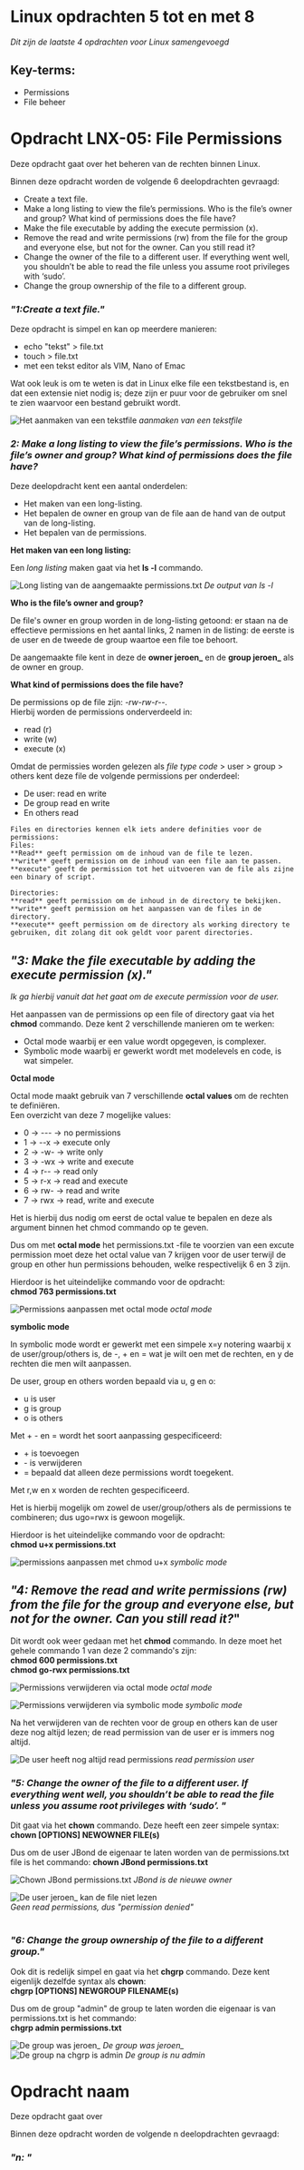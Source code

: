# Linux opdrachten 5 tot en met 8
*Dit zijn de laatste 4 opdrachten voor Linux samengevoegd*

## Key-terms:
- Permissions
- File beheer

# Opdracht LNX-05: File Permissions

Deze opdracht gaat over het beheren van de rechten binnen Linux.

Binnen deze opdracht worden de volgende 6 deelopdrachten gevraagd:

- Create a text file.
- Make a long listing to view the file’s permissions. Who is the file’s owner and group? What kind of permissions does the file have?
- Make the file executable by adding the execute permission (x).
- Remove the read and write permissions (rw) from the file for the group and everyone else, but not for the owner. Can you still read it?
- Change the owner of the file to a different user. If everything went well, you shouldn’t be able to read the file unless you assume root privileges with ‘sudo’.
- Change the group ownership of the file to a different group.

### *"1:Create a text file."*
Deze opdracht is simpel en kan op meerdere manieren:
- echo "tekst" > file.txt
- touch > file.txt
- met een tekst editor als VIM, Nano of Emac 

Wat ook leuk is om te weten is dat in Linux elke file een tekstbestand is, en dat een extensie niet nodig is; deze zijn er puur voor de gebruiker om snel te zien waarvoor een bestand gebruikt wordt. 

![Het aanmaken van een tekstfile](/00_includes/permissions_1.png)
*aanmaken van een tekstfile*

### *2: Make a long listing to view the file’s permissions. Who is the file’s owner and group? What kind of permissions does the file have?*

Deze deelopdracht kent een aantal onderdelen:
- Het maken van een long-listing.
- Het bepalen de owner en group van de file aan de hand van de output van de long-listing.
- Het bepalen van de permissions.

**Het maken van een long listing:**  

Een *long listing* maken gaat via het **ls -l** commando.

![Long listing van de aangemaakte permissions.txt](/00_includes/permissions_ls.png)
*De output van ls -l*

**Who is the file’s owner and group?**  

De file's owner en group worden in de long-listing getoond: er staan na de effectieve permissions en het aantal links, 2 namen in de listing: de eerste is de user en de tweede de group waartoe een file toe behoort.  

De aangemaakte file kent in deze de **owner jeroen_** en de **group jeroen_** als de owner en group.

**What kind of permissions does the file have?**

De permissions op de file zijn: *-rw-rw-r--*.   
Hierbij worden de permissions onderverdeeld in:
- read (r)
- write (w)
- execute (x)  

Omdat de permissies worden gelezen als *file type code* > user > group > others kent deze file de volgende permissions per onderdeel:
- De user: read en write
- De group read en write
- En others read

```
Files en directories kennen elk iets andere definities voor de permissions:
Files:
**Read** geeft permission om de inhoud van de file te lezen.
**write** geeft permission om de inhoud van een file aan te passen.
**execute" geeft de permission tot het uitvoeren van de file als zijne een binary of script.

Directories:
**read** geeft permission om de inhoud in de directory te bekijken.
**write** geeft permission om het aanpassen van de files in de directory.
**execute** geeft permission om de directory als working directory te gebruiken, dit zolang dit ook geldt voor parent directories.
```

## *"3: Make the file executable by adding the execute permission (x)."*

*Ik ga hierbij vanuit dat het gaat om de execute permission voor de user.*

Het aanpassen van de permissions op een file of directory gaat via het **chmod** commando.
Deze kent 2 verschillende manieren om te werken:
- Octal mode waarbij er een value wordt opgegeven, is complexer.
- Symbolic mode waarbij er gewerkt wordt met modelevels en code, is wat simpeler.

**Octal mode**

Octal mode maakt gebruik van 7 verschillende **octal values** om de rechten te definiëren.  
Een overzicht van deze 7 mogelijke values:  
- 0 -> --- -> no permissions
- 1 -> --x -> execute only
- 2 -> -w- -> write only 
- 3 -> -wx -> write and execute
- 4 -> r-- -> read only
- 5 -> r-x -> read and execute
- 6 -> rw- -> read and write
- 7 -> rwx -> read, write and execute

Het is hierbij dus nodig om eerst de octal value te bepalen en deze als argument binnen het chmod commando op te geven.  

Dus om met **octal mode** het permissions.txt -file te voorzien van een excute permission moet deze het octal value van 7 krijgen voor de user terwijl de group en other hun permissions behouden, welke respectivelijk 6 en 3 zijn. 

Hierdoor is het uiteindelijke commando voor de opdracht:  
 **chmod 763 permissions.txt**

![Permissions aanpassen met octal mode](/00_includes/permissions_user_octal.png)
*octal mode*

**symbolic mode**

In symbolic mode wordt er gewerkt met een simpele x=y notering waarbij x de user/group/others is, de \-, \+ en \= wat je wilt oen met de rechten, en y de rechten die men wilt aanpassen.  

De user, group en others worden bepaald via u, g en o:
- u is user
- g is group
- o is others

Met + - en = wordt het soort aanpassing gespecificeerd:
- \+ is toevoegen
- \- is verwijderen
- \= bepaald dat alleen deze permissions wordt toegekent.

Met r,w en x worden de rechten gespecificeerd.

Het is hierbij mogelijk om zowel de user/group/others als de permissions te combineren; dus ugo=rwx is gewoon mogelijk.

Hierdoor is het uiteindelijke commando voor de opdracht:  
**chmod u+x permissions.txt**

![permissions aanpassen met chmod u+x](/00_includes/permissions_user_x.png)
*symbolic mode*

## *"4: Remove the read and write permissions (rw) from the file for the group and everyone else, but not for the owner. Can you still read it?*"

Dit wordt ook weer gedaan met het **chmod** commando.
In deze moet het gehele commando 1 van deze 2 commando's zijn:  
**chmod 600 permissions.txt**  
**chmod go-rwx permissions.txt**

![Permissions verwijderen via octal mode](/00_includes/permissions_remove_octal.png)
*octal mode*  

![Permissions verwijderen via symbolic mode](/00_includes/permissions_remove_symbolic.png)
*symbolic mode*

Na het verwijderen van de rechten voor de group en others kan de user deze nog altijd lezen; de read permission van de user er is immers nog altijd.

![De user heeft nog altijd read permissions](/00_includes/cat_permissions.png)
*read permission user*

### *"5: Change the owner of the file to a different user. If everything went well, you shouldn’t be able to read the file unless you assume root privileges with ‘sudo’. "*

Dit gaat via het **chown** commando. Deze heeft een zeer simpele syntax:  
**chown [OPTIONS] NEWOWNER FILE(s)**

Dus om de user JBond de eigenaar te laten worden van de permissions.txt file is het commando:
**chown JBond permissions.txt**

![Chown JBond permissions.txt](/00_includes/change_ownership_user.png)
*JBond is de nieuwe owner*


![De user jeroen_ kan de file niet lezen](/00_includes/cat_permission_denied.png)  
*Geen read permissions, dus "permission denied"*
<br>
<br>

### *"6: Change the group ownership of the file to a different group."*

Ook dit is redelijk simpel en gaat via het **chgrp** commando. Deze kent eigenlijk dezelfde syntax als **chown**:  
**chgrp [OPTIONS] NEWGROUP FILENAME(s)**

Dus om de group "admin" de group te laten worden die eigenaar is van permissions.txt is het commando:  
**chgrp admin permissions.txt**

![De group was jeroen_](/00_includes/group_owner_jeroen.png)
*De group was jeroen_*
![De group na chgrp is admin](/00_includes/group_owner_admin.png)
*De group is nu admin* 



# Opdracht naam

Deze opdracht gaat over

Binnen deze opdracht worden de volgende n deelopdrachten gevraagd:

### *"n: "*